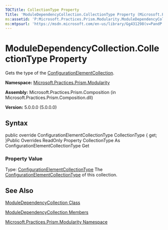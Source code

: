 ```yaml
---
TOCTitle: CollectionType Property
Title: 'ModuleDependencyCollection.CollectionType Property (Microsoft.Practices.Prism.Modularity)'
ms:assetid: 'P:Microsoft.Practices.Prism.Modularity.ModuleDependencyCollection.CollectionType'
ms:mtpsurl: 'https://msdn.microsoft.com/en-us/library/Gg431298(v=PandP.50)'
---
```



# ModuleDependencyCollection.CollectionType Property

Gets the type of the [ConfigurationElementCollection](http://msdn.microsoft.com/en-us/library/a35we8et).

**Namespace:** [Microsoft.Practices.Prism.Modularity](https://msdn.microsoft.com/library/microsoft.practices.prism.modularity)
**Assembly:** Microsoft.Practices.Prism.Composition (in Microsoft.Practices.Prism.Composition.dll)

**Version:** 5.0.0.0 (5.0.0.0)

## Syntax

public override ConfigurationElementCollectionType CollectionType { get; }Public Overrides ReadOnly Property CollectionType As ConfigurationElementCollectionType Get
### Property Value

Type: [ConfigurationElementCollectionType](http://msdn.microsoft.com/en-us/library/xtb86yh0)
The [ConfigurationElementCollectionType](http://msdn.microsoft.com/en-us/library/xtb86yh0) of this collection.

## See Also

[ModuleDependencyCollection Class](https://msdn.microsoft.com/library/microsoft.practices.prism.modularity.moduledependencycollection)

[ModuleDependencyCollection Members](https://msdn.microsoft.com/allmembers.t:microsoft.practices.prism.modularity.moduledependencycollection)

[Microsoft.Practices.Prism.Modularity Namespace](https://msdn.microsoft.com/library/microsoft.practices.prism.modularity)
